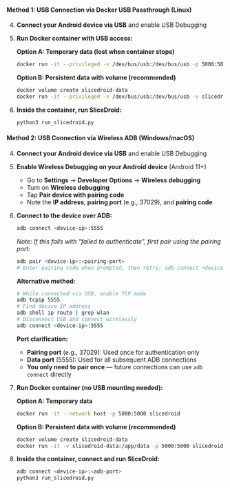 #### **Method 1: USB Connection via Docker USB Passthrough (Linux)**

4. **Connect your Android device via USB** and enable USB Debugging

5. **Run Docker container with USB access:**
   
   **Option A: Temporary data (lost when container stops)**
   ```bash
   docker run -it --privileged -v /dev/bus/usb:/dev/bus/usb -p 5000:5000 slicedroid
   ```
   
   **Option B: Persistent data with volume (recommended)**
   ```bash
   docker volume create slicedroid-data
   docker run -it --privileged -v /dev/bus/usb:/dev/bus/usb -v slicedroid-data:/app/data -p 5000:5000 slicedroid
   ```

6. **Inside the container, run SliceDroid:**
   ```bash
   python3 run_slicedroid.py
   ```

#### **Method 2: USB Connection via Wireless ADB (Windows/macOS)**

4. **Connect your Android device via USB** and enable USB Debugging

5. **Enable Wireless Debugging on your Android device** (Android 11+)
   - Go to **Settings** → **Developer Options** → **Wireless debugging**
   - Turn on **Wireless debugging**
   - Tap **Pair device with pairing code**
   - Note the **IP address**, **pairing port** (e.g., 37029), and **pairing code**

6. **Connect to the device over ADB:**
   ```bash
   adb connect <device-ip>:5555
   ```
   
   *Note: If this fails with "failed to authenticate", first pair using the pairing port:*
   ```bash
   adb pair <device-ip>:<pairing-port>
   # Enter pairing code when prompted, then retry: adb connect <device-ip>:5555
   ```
   
   **Alternative method:**
   ```bash
   # While connected via USB, enable TCP mode
   adb tcpip 5555
   # Find device IP address
   adb shell ip route | grep wlan
   # Disconnect USB and connect wirelessly
   adb connect <device-ip>:5555
   ```
   
   **Port clarification:**
   - **Pairing port** (e.g., 37029): Used once for authentication only
   - **Data port** (5555): Used for all subsequent ADB connections
   - **You only need to pair once** — future connections can use `adb connect` directly

7. **Run Docker container (no USB mounting needed):**
   
   **Option A: Temporary data**
   ```bash
   docker run -it --network host -p 5000:5000 slicedroid
   ```
   
   **Option B: Persistent data with volume (recommended)**
   ```bash
   docker volume create slicedroid-data
   docker run -it -v slicedroid-data:/app/data -p 5000:5000 slicedroid
   ```

8. **Inside the container, connect and run SliceDroid:**
   ```bash
   adb connect <device-ip>:<adb-port>
   python3 run_slicedroid.py
   ```